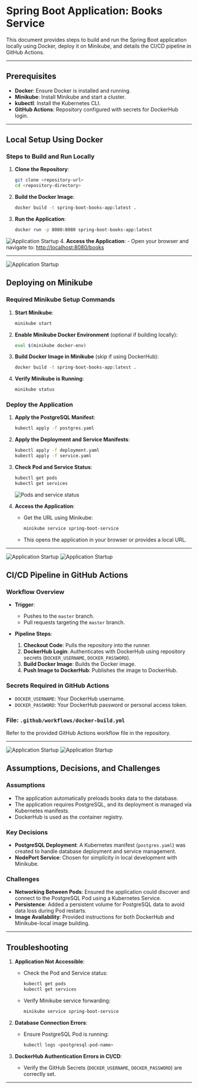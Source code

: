 # Spring Boot Application: Books Service

This document provides steps to build and run the Spring Boot application locally using Docker, deploy it on Minikube, and details the CI/CD pipeline in GitHub Actions.

---

## Prerequisites

- **Docker**: Ensure Docker is installed and running.
- **Minikube**: Install Minikube and start a cluster.
- **kubectl**: Install the Kubernetes CLI.
- **GitHub Actions**: Repository configured with secrets for DockerHub login.

---

## Local Setup Using Docker

### Steps to Build and Run Locally

1. **Clone the Repository**:
   ```bash
   git clone <repository-url>
   cd <repository-directory>
   ```

2. **Build the Docker Image**:
   ```bash
   docker build -t spring-boot-books-app:latest .
   ```

3. **Run the Application**:
   ```bash
   docker run -p 8080:8080 spring-boot-books-app:latest
   ```
 ![Application Startup](https://github.com/gerdavid/InfraOps/blob/master/screenshots/1.PNG)
4. **Access the Application**:
    - Open your browser and navigate to: [http://localhost:8080/books](http://localhost:8080/books)

---
![Application Startup](https://github.com/gerdavid/InfraOps/blob/master/screenshots/2.PNG)
## Deploying on Minikube

### Required Minikube Setup Commands

1. **Start Minikube**:
   ```bash
   minikube start
   ```

2. **Enable Minikube Docker Environment** (optional if building locally):
   ```bash
   eval $(minikube docker-env)
   ```

3. **Build Docker Image in Minikube** (skip if using DockerHub):
   ```bash
   docker build -t spring-boot-books-app:latest .
   ```

4. **Verify Minikube is Running**:
   ```bash
   minikube status
   ```

### Deploy the Application

1. **Apply the PostgreSQL Manifest**:
   ```bash
   kubectl apply -f postgres.yaml
   ```

2. **Apply the Deployment and Service Manifests**:
   ```bash
   kubectl apply -f deployment.yaml
   kubectl apply -f service.yaml
   ```

3. **Check Pod and Service Status**:
   ```bash
   kubectl get pods
   kubectl get services
   ```
   ![Pods and service status](https://github.com/gerdavid/InfraOps/blob/master/screenshots/3.PNG)

4. **Access the Application**:
    - Get the URL using Minikube:
      ```bash
      minikube service spring-boot-service
      ```
    - This opens the application in your browser or provides a local URL.

---
![Application Startup](https://github.com/gerdavid/InfraOps/blob/master/screenshots/4.PNG)
![Application Startup](https://github.com/gerdavid/InfraOps/blob/master/screenshots/5.PNG)
## CI/CD Pipeline in GitHub Actions

### Workflow Overview

- **Trigger**:
    - Pushes to the `master` branch.
    - Pull requests targeting the `master` branch.

- **Pipeline Steps**:
    1. **Checkout Code**: Pulls the repository into the runner.
    2. **DockerHub Login**: Authenticates with DockerHub using repository secrets (`DOCKER_USERNAME`, `DOCKER_PASSWORD`).
    3. **Build Docker Image**: Builds the Docker image.
    4. **Push Image to DockerHub**: Publishes the image to DockerHub.

### Secrets Required in GitHub Actions

- `DOCKER_USERNAME`: Your DockerHub username.
- `DOCKER_PASSWORD`: Your DockerHub password or personal access token.

### File: `.github/workflows/docker-build.yml`
Refer to the provided GitHub Actions workflow file in the repository.

---
![Application Startup](https://github.com/gerdavid/InfraOps/blob/master/screenshots/6.PNG)
![Application Startup](https://github.com/gerdavid/InfraOps/blob/master/screenshots/7.PNG)
## Assumptions, Decisions, and Challenges

### Assumptions
- The application automatically preloads books data to the database.
- The application requires PostgreSQL, and its deployment is managed via Kubernetes manifests.
- DockerHub is used as the container registry.

### Key Decisions
- **PostgreSQL Deployment**: A Kubernetes manifest (`postgres.yaml`) was created to handle database deployment and service management.
- **NodePort Service**: Chosen for simplicity in local development with Minikube.

### Challenges
- **Networking Between Pods**: Ensured the application could discover and connect to the PostgreSQL Pod using a Kubernetes Service.
- **Persistence**: Added a persistent volume for PostgreSQL data to avoid data loss during Pod restarts.
- **Image Availability**: Provided instructions for both DockerHub and Minikube-local image building.

---

## Troubleshooting

1. **Application Not Accessible**:
    - Check the Pod and Service status:
      ```bash
      kubectl get pods
      kubectl get services
      ```
    - Verify Minikube service forwarding:
      ```bash
      minikube service spring-boot-service
      ```

2. **Database Connection Errors**:
    - Ensure PostgreSQL Pod is running:
      ```bash
      kubectl logs <postgresql-pod-name>
      ```

3. **DockerHub Authentication Errors in CI/CD**:
    - Verify the GitHub Secrets (`DOCKER_USERNAME`, `DOCKER_PASSWORD`) are correctly set.

---

